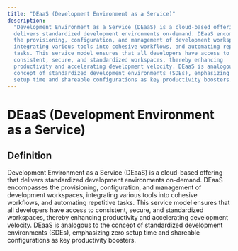 ```yaml
---
title: "DEaaS (Development Environment as a Service)"
description:
  "Development Environment as a Service (DEaaS) is a cloud-based offering that
  delivers standardized development environments on-demand. DEaaS encompasses
  the provisioning, configuration, and management of development workspaces,
  integrating various tools into cohesive workflows, and automating repetitive
  tasks. This service model ensures that all developers have access to
  consistent, secure, and standardized workspaces, thereby enhancing
  productivity and accelerating development velocity. DEaaS is analogous to the
  concept of standardized development environments (SDEs), emphasizing zero
  setup time and shareable configurations as key productivity boosters."
---
```


# DEaaS (Development Environment as a Service)

## Definition

Development Environment as a Service (DEaaS) is a cloud-based offering that
delivers standardized development environments on-demand. DEaaS encompasses the
provisioning, configuration, and management of development workspaces,
integrating various tools into cohesive workflows, and automating repetitive
tasks. This service model ensures that all developers have access to consistent,
secure, and standardized workspaces, thereby enhancing productivity and
accelerating development velocity. DEaaS is analogous to the concept of
standardized development environments (SDEs), emphasizing zero setup time and
shareable configurations as key productivity boosters.

